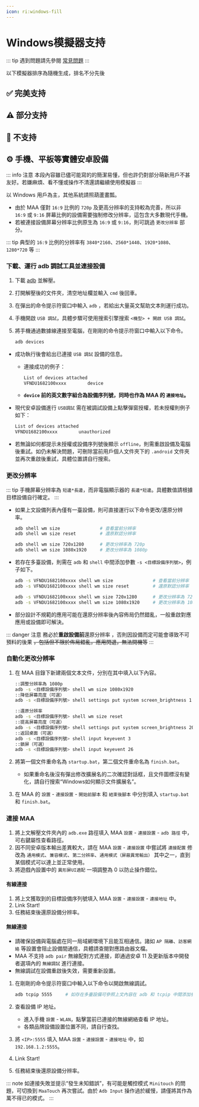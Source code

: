 ```yaml
---
icon: ri:windows-fill
---
```

# Windows模擬器支持

::: tip
遇到問題請先參閱 [常見問題](1.2-常見問題.md)
:::

以下模擬器排序為隨機生成，排名不分先後

<script setup>
import MarkdownIt from 'markdown-it'
import MarkdownItAnchor from 'markdown-it-anchor'

const shuffleArray = (array) => {
    for (let i = array.length - 1; i > 0; i--) {
        const j = Math.floor(Math.random() * (i + 1));
        [array[i], array[j]] = [array[j], array[i]];
    }
    return array;
}

const fullySupport = shuffleArray([
`
### ✅ [藍疊模擬器 5](https://www.bluestacks.cn/)
完美支持。需要在模擬器 \`設置\` - \`引擎設置\` 中打開 \`允許ADB連接\`
`,
`
### ✅ [藍疊模擬器國際版 5](https://www.bluestacks.com/tw/index.html)（最穩定👍）

完美支持。需要在模擬器 \`設定\` - \`進階\` 中打開 \`Android調試橋\`。

- 若網絡環境較差可嘗試下載 [離線安裝包](https://support.bluestacks.com/hc/zh-tw/articles/4402611273485-BlueStacks-5-%E9%9B%A2%E7%B7%9A%E5%AE%89%E8%A3%9D%E7%A8%8B%E5%BC%8F)；
- 若 adb 端口號不斷的無規律變動，每次啟動都不相同，可能是因為您的電腦開啟了 [Hyper-V](https://support.bluestacks.com/hc/zh-tw/articles/4415238471053-BlueStacks-5-%E6%94%AF%E6%8F%B4-Hyper-V-%E7%9A%84-Windows-10-%E5%92%8C-11-%E4%B8%8A%E7%9A%84%E9%9B%BB%E8%85%A6%E8%A6%8F%E6%A0%BC%E9%9C%80%E6%B1%82)，
    MAA 現在會嘗試自動讀取藍疊模擬器配置文件內的端口號，若該功能失效/你有多開需求/安裝了多個模擬器核心，請參考 [常見問題](1.2-%E5%B8%B8%E8%A7%81%E9%97%AE%E9%A2%98.html#藍疊模擬器每次啟動端口號都不一樣-hyper-v) 做出修改。
`,
`
### ✅ [夜神模擬器](https://www.yeshen.com/)

完美支持。
`,
`
### ✅ [夜神模擬器 安卓 9](https://www.yeshen.com/)

完美支持。
`,
`
### ✅ [逍遙模擬器](https://www.xyaz.cn/)

完美支持，但測試較少。
`,
`
### ✅ [AVD](https://developer.android.com/studio/run/managing-avds)

完美支持。
`,
`
### ✅ [MuMu 模擬器 12](https://mumu.163.com/)（最流暢👍）

完美支持。

- “完成後退出模擬器”功能可能偶現異常，如果遇到請向 MuMu 官方反饋；
- 高版本 MuMu 12 引入的“後臺保活”功能會導致截圖失敗，如您使用大於等於 3.5.4 版本的MuMu 12，請確認 MuMu 12 設置-其他 中將“後臺掛機時保活運行”功能關閉（詳見[官方公告](https://mumu.163.com/help/20230802/35047_1102450.html)）；
- 多開時需通過 MuMu 12 多開器的 ADB 按鈕，查看對應實例的端口信息，將 MAA 設置-連接設置 的連接地址的端口號修改為對應的端口。
`,
`
### ✅ [雷電模擬器](https://www.ldmnq.com/)

完美支持。

- **雷電 9 推薦使用 9.0.57 及以上版本；雷電 5 推薦使用 5.0.67 及以上版本；**
- 低於上述版本則需要在 MAA 設置 - 連接設置 中，進行 \`強制替換 ADB\`，才能使用 minitouch, maatouch 等高效的觸控模式。
`,
])

const particallySupport = shuffleArray([
`
### ⚠️ [MuMu 模擬器 6](https://mumu.163.com/)

支持。但：

- 需要在 MAA 設置 - 連接設置 中，進行 \`強制替換 ADB\`，才能使用 minitouch, maatouch 等高效的觸控模式；
- 需要使用管理員權限運行 MAA 才能自動獲取 adb 路徑和地址（因為 MuMu 6 本身是管理員啟動的）；
- 需要使用管理員權限運行 MAA 才能支持“完成後退出模擬器”相關功能；
- 不推薦使用 MuMu 6 默認的幾個奇葩分辨率，最好改成主流的 \`1280x720\`, \`1920x1080\`, \`2560x1440\` 等；
- MuMu 6 多開使用的是同一個 adb 端口，所以無法支持多開的 MuMu 6。
`,
`
### ⚠️ [Win11 WSA](https://docs.microsoft.com/zh-cn/windows/android/wsa/)

勉強支持。

- 需要使用 [自定義連接](1.1-詳細介紹.html#自定義連接) 的方式來連接；
- WSA 2204 或更高版本（版本號在子系統設置的 \`關於\` 頁面中），連接配置選擇 \`通用配置\`；
- WSA 2203 或更老版本（版本號在子系統設置頁面的上方），連接配置選擇 \`WSA 舊版本\`；
- 由於本軟件僅對 720p 以上 \`16:9\` 分辨率支持較好，所以請手動拖動窗口大小，儘量貼近 16:9 比例。（如果你的顯示器是 16:9 的，可以直接按 \`F11\` 全屏）；
- 任務運行過程中請儘量保證明日方舟在前臺且無其他安卓應用同時在前臺運行，否則可能導致遊戲暫停運行或任務識別錯誤；
- WSA 的截圖經常莫名其妙截出來一個白屏，導致識別異常，還是不推薦使用。
`,
])

const notSupport = shuffleArray([
`
### 🚫 MuMu 手遊助手（星雲引擎）

不支持，未開放 adb 端口。
`,
`
### 🚫 騰訊手遊助手

不支持，未開放 adb 端口。
`,
])

const md = (new MarkdownIt()).use(MarkdownItAnchor, { permalink: MarkdownItAnchor.permalink.linkInsideHeader()})

const fullySupportHtml = md.render(fullySupport.join(''))
const partiallySupportHtml = md.render(particallySupport.join(''))
const notSupportHtml = md.render(notSupport.join(''))

</script>

## ✅ 完美支持

<ClientOnly><div v-html="fullySupportHtml"></div></ClientOnly>

## ⚠️ 部分支持

<ClientOnly><div v-html="partiallySupportHtml"></div></ClientOnly>

## 🚫 不支持

<ClientOnly><div v-html="notSupportHtml"></div></ClientOnly>

## ⚙️ 手機、平板等實體**安卓**設備

::: info 注意
本段內容雖已儘可能寫的的簡潔易懂，但也許仍對部分萌新用戶不甚友好。若嫌麻煩、看不懂或操作不清還請繼續使用模擬器
:::

以 Windows 用戶為主，其他系統請照葫蘆畫瓢。

- 由於 MAA 僅對 `16:9` 比例的 `720p` 及更高分辨率的支持較為完善，所以非 `16:9` 或 `9:16` 屏幕比例的設備需要強制修改分辨率，這包含大多數現代手機。
- 若被連接設備屏幕分辨率比例原生為 `16:9` 或 `9:16`，則可跳過 `更改分辨率` 部分。

::: tip
典型的 `16:9` 比例的分辨率有 `3840*2160`、`2560*1440`、`1920*1080`、`1280*720` 等
:::

### 下載、運行 adb 調試工具並連接設備

1. 下載 [adb](https://dl.google.com/android/repository/platform-tools-latest-windows.zip) 並解壓。
2. 打開解壓後的文件夾，清空地址欄並輸入 `cmd` 後回車。
3. 在彈出的命令提示符窗口中輸入 `adb` ，若給出大量英文幫助文本則運行成功。
4. 手機開啟 `USB 調試`，具體步驟可使用搜索引擎搜索 `<機型> + 開啟 USB 調試`。
5. 將手機通過數據線連接至電腦，在剛剛的命令提示符窗口中輸入以下命令。

    ```bash
    adb devices
    ```

- 成功執行後會給出已連接 `USB 調試` 設備的信息。

  - 連接成功的例子：

      ```bash
      List of devices attached
      VFNDU1682100xxxx        device
      ```

  - **`device` 前的英文數字組合為設備序列號，同時也作為 MAA 的 `連接地址`。**

- 現代安卓設備進行 `USB調試` 需在被調試設備上點擊彈窗授權，若未授權則例子如下：

    ```bash
    List of devices attached
    VFNDU1682100xxxx        unauthorized
    ```

- 若無論如何都提示未授權或設備序列號後顯示 `offline`，則需重啟設備及電腦後重試。如仍未解決問題，可刪除當前用戶個人文件夾下的 `.android` 文件夾並再次重啟後重試，具體位置請自行搜索。

### 更改分辨率

::: tip
手機屏幕分辨率為 `短邊*長邊`，而非電腦顯示器的 `長邊*短邊`。具體數值請根據目標設備自行確定。
:::

- 如果上文設備列表內僅有一臺設備，則可直接運行以下命令更改/還原分辨率。

    ```bash
    adb shell wm size               # 查看當前分辨率
    adb shell wm size reset         # 還原默認分辨率
    
    adb shell wm size 720x1280      # 更改分辨率為 720p
    adb shell wm size 1080x1920     # 更改分辨率為 1080p
    ```

- 若存在多臺設備，則需在 `adb` 和 `shell` 中間添加參數 `-s <目標設備序列號>`，例子如下。

    ```bash
    adb -s VFNDU1682100xxxx shell wm size               # 查看當前分辨率
    adb -s VFNDU1682100xxxx shell wm size reset         # 還原默認分辨率
    
    adb -s VFNDU1682100xxxx shell wm size 720x1280      # 更改分辨率為 720p
    adb -s VFNDU1682100xxxx shell wm size 1080x1920     # 更改分辨率為 1080p
    ```

- 部分設計不規範的應用可能在還原分辨率後內容佈局仍然錯亂，一般重啟對應應用或設備即可解決。

::: danger 注意
務必於**重啟設備前**還原分辨率 ，否則因設備而定可能會導致不可預料的後果 ~~，包括但不限於佈局錯亂，應用閃退，無法開機等~~ 
:::

### 自動化更改分辨率

1. 在 MAA 目錄下新建兩個文本文件，分別在其中填入以下內容。

    ```bash
    ::調整分辨率為 1080p
    adb -s <目標設備序列號> shell wm size 1080x1920
    ::降低屏幕亮度（可選）
    adb -s <目標設備序列號> shell settings put system screen_brightness 1 
    ```

    ```bash
    ::還原分辨率
    adb -s <目標設備序列號> shell wm size reset
    ::提高屏幕亮度（可選）
    adb -s <目標設備序列號> shell settings put system screen_brightness 20
    ::返回桌面（可選）
    adb -s <目標設備序列號> shell input keyevent 3
    ::鎖屏（可選）
    adb -s <目標設備序列號> shell input keyevent 26
    ```

2. 將第一個文件重命名為 `startup.bat`，第二個文件重命名為 `finish.bat`。

    - 如果重命名後沒有彈出修改擴展名的二次確認對話框，且文件圖標沒有變化，請自行搜索“Windows如何顯示文件擴展名”。

3. 在 MAA 的 `設置` - `連接設置` - `開始前腳本` 和 `結束後腳本` 中分別填入 `startup.bat` 和 `finish.bat`。

### 連接 MAA

1. 將上文解壓文件夾內的 `adb.exe` 路徑填入 MAA `設置` - `連接設置` - `adb 路徑` 中，可右鍵屬性查看路徑。
2. 因不同安卓版本輸出差異較大，請在 MAA `設置` - `連接設置` 中嘗試將 `連接配置` 修改為 `通用模式`、`兼容模式`、`第二分辨率`、`通用模式（屏蔽異常輸出）` 其中之一，直到某個模式可以連上並正常使用。
3. 將遊戲內設置中的 `異形屏UI適配` 一項調整為 0 以防止操作錯位。

#### 有線連接

1. 將上文獲取到的目標設備序列號填入 MAA `設置` - `連接設置` - `連接地址` 中。
2. Link Start!
3. 任務結束後還原設備分辨率。

#### 無線連接

- 請確保設備與電腦處在同一局域網環境下且能互相通信。諸如 `AP 隔離`、`訪客網絡` 等設置會阻止設備間通信，具體請查閱對應路由器文檔。
- MAA 不支持 `adb pair` 無線配對方式連接，即通過安卓 11 及更新版本中開發者選項內的 `無線調試` 進行連接。
- 無線調試在設備重啟後失效，需要重新設置。

1. 在剛剛的命令提示符窗口中輸入以下命令以開啟無線調試。

    ```bash
    adb tcpip 5555     # 如存在多臺設備可參照上文內容在 adb 和 tcpip 中間添加參數
    ```

2. 查看設備 IP 地址。

    - 進入手機 `設置` - `WLAN`，點擊當前已連接的無線網絡查看 IP 地址。
    - 各類品牌設備設置位置不同，請自行查找。

3. 將 `<IP>:5555` 填入 MAA `設置` - `連接設置` - `連接地址` 中，如 `192.168.1.2:5555`。
4. Link Start!
5. 任務結束後還原設備分辨率。

::: note
如連接失敗並提示“發生未知錯誤”，有可能是觸控模式 `Minitouch` 的問題，可切換到 `MaaTouch` 再次嘗試。由於 `Adb Input` 操作過於緩慢，請僅將其作為萬不得已的模式。
::: 
